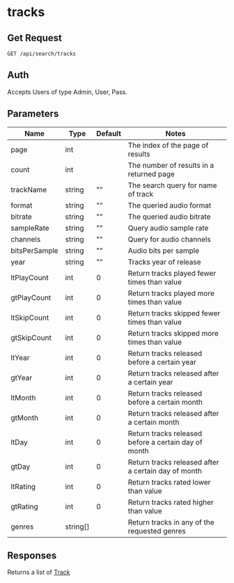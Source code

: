 # tracks
## Get Request

`GET /api/search/tracks`

## Auth
Accepts Users of type Admin, User, Pass.</br>

## Parameters

|Name|Type|Default|Notes|
|---|---|---|---|
|page|int||The index of the page of results|
|count|int||The number of results in a returned page|
|trackName|string|""|The search query for name of track|
|format|string|""|The queried audio format|
|bitrate|string|""|The queried audio bitrate|
|sampleRate|string|""|Query audio sample rate|
|channels|string|""|Query for audio channels|
|bitsPerSample|string|""|Audio bits per sample|
|year|string|""|Tracks year of release|
|ltPlayCount|int|0|Return tracks played fewer times than value|
|gtPlayCount|int|0|Return tracks played more times than value|
|ltSkipCount|int|0|Return tracks skipped fewer times than value|
|gtSkipCount|int|0|Return tracks skipped more times than value|
|ltYear|int|0|Return tracks released before a certain year|
|gtYear|int|0|Return tracks released after a certain year|
|ltMonth|int|0|Return tracks released before a certain month|
|gtMonth|int|0|Return tracks released after a certain month|
|ltDay|int|0|Return tracks released before a certain day of month|
|gtDay|int|0|Return tracks released after a certain day of month|
|ltRating|int|0|Return tracks rated lower than value|
|gtRating|int|0|Return tracks rated higher than value|
|genres|string[]||Return tracks in any of the requested genres|

## Responses
Returns a list of [Track](models/Track)
